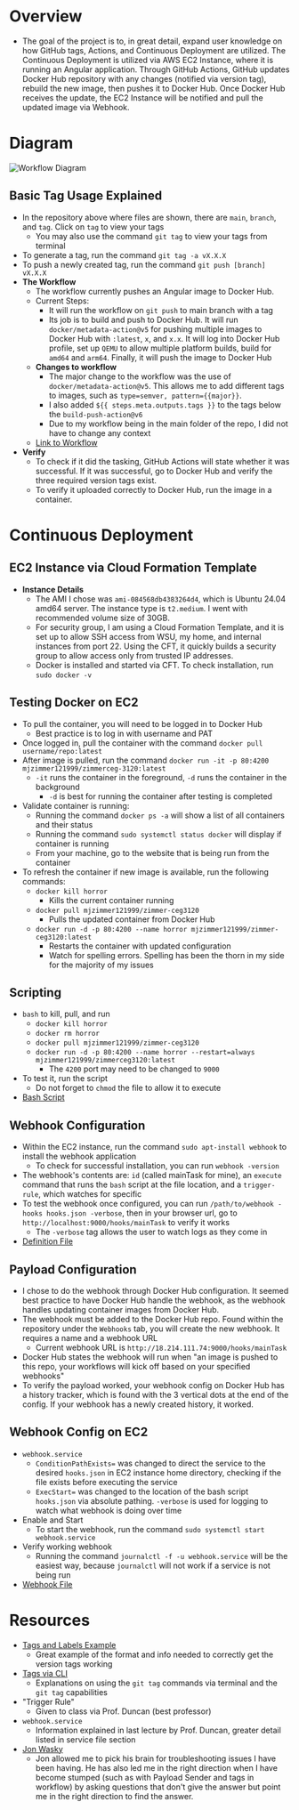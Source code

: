 # Overview
- The goal of the project is to, in great detail, expand user knowledge on how GitHub tags, Actions, and Continuous Deployment are utilized. The Continuous Deployment is utilized via AWS EC2 Instance, where it is running an Angular application. Through GitHub Actions, GitHub updates Docker Hub repository with any changes (notified via version tag), rebuild the new image, then pushes it to Docker Hub. Once Docker Hub receives the update, the EC2 Instance will be notified and pull the updated image via Webhook.
# Diagram
![Workflow Diagram](~./images/WebhookDiagram.png)
## Basic Tag Usage Explained
- In the repository above where files are shown, there are `main`, `branch`, and `tag`. Click on `tag` to view your tags
  - You may also use the command `git tag` to view your tags from terminal
- To generate a tag, run the command `git tag -a vX.X.X`
- To push a newly created tag, run the command `git push [branch] vX.X.X`
- **The Workflow**
  - The workflow currently pushes an Angular image to Docker Hub.
  - Current Steps:
      - It will run the workflow on `git push` to main branch with a tag
      - Its job is to build and push to Docker Hub. It will run `docker/metadata-action@v5` for pushing multiple images to Docker Hub with `:latest`, `x`, and `x.x`. It will log into Docker Hub profile, set up `QEMU` to allow multiple platform builds, build for `amd64` and `arm64`. Finally, it will push the image to Docker Hub
  - **Changes to workflow**
      - The major change to the workflow was the use of `docker/metadata-action@v5`. This allows me to add different tags to images, such as `type=semver, pattern={{major}}`.
      - I also added `${{ steps.meta.outputs.tags }}` to the tags below the `build-push-action@v6`
      - Due to my workflow being in the main folder of the repo, I did not have to change any context
  - [Link to Workflow](https://github.com/WSU-kduncan/ceg3120-cicd-MikeZimmer1299/blob/main/.github/workflows/project4Workflow.yml)
- **Verify**
  - To check if it did the tasking, GitHub Actions will state whether it was successful. If it was successful, go to Docker Hub and verify the three required version tags exist.
  - To verify it uploaded correctly to Docker Hub, run the image in a container.
# Continuous Deployment
## EC2 Instance via Cloud Formation Template
- **Instance Details**
  - The AMI I chose was `ami-084568db4383264d4`, which is Ubuntu 24.04 amd64 server. The instance type is `t2.medium`. I went with recommended volume size of 30GB.
  - For security group, I am using a Cloud Formation Template, and it is set up to allow SSH access from WSU, my home, and internal instances from port 22. Using the CFT, it quickly builds a security group to allow access only from trusted IP addresses.
  - Docker is installed and started via CFT. To check installation, run `sudo docker -v`
## Testing Docker on EC2
- To pull the container, you will need to be logged in to Docker Hub
  - Best practice is to log in with username and PAT
- Once logged in, pull the container with the command `docker pull username/repo:latest`
- After image is pulled, run the command `docker run -it -p 80:4200 mjzimmer121999/zimmerceg-3120:latest`
  - `-it` runs the container in the foreground, `-d` runs the container in the background
    - `-d` is best for running the container after testing is completed
- Validate container is running:
  - Running the command `docker ps -a` will show a list of all containers and their status
  - Running the command `sudo systemctl status docker` will display if container is running
  - From your machine, go to the website that is being run from the container
- To refresh the container if new image is available, run the following commands:
  - `docker kill horror`
    - Kills the current container running
  - `docker pull mjzimmer121999/zimmer-ceg3120`
    - Pulls the updated container from Docker Hub
  - `docker run -d -p 80:4200 --name horror mjzimmer121999/zimmer-ceg3120:latest`
    - Restarts the container with updated configuration
    - Watch for spelling errors. Spelling has been the thorn in my side for the majority of my issues
## Scripting
- `bash` to kill, pull, and run
  - `docker kill horror`
  - `docker rm horror`
  - `docker pull mjzimmer121999/zimmer-ceg3120`
  - `docker run -d -p 80:4200 --name horror --restart=always mjzimmer121999/zimmerceg3120:latest`
    - The `4200` port may need to be changed to `9000`
- To test it, run the script
  - Do not forget to `chmod` the file to allow it to execute
- [Bash Script](https://github.com/WSU-kduncan/ceg3120-cicd-MikeZimmer1299/blob/main/Project5/deployment/refreshImage.sh)
## Webhook Configuration
- Within the EC2 instance, run the command `sudo apt-install webhook` to install the webhook application
  - To check for successful installation, you can run `webhook -version`
- The webhook's contents are: `id` (called mainTask for mine), an `execute` command that runs the `bash` script at the file location, and a `trigger-rule`, which watches for specific 
- To test the webhook once configured, you can run `/path/to/webhook -hooks hooks.json -verbose`, then in your browser url, go to `http://localhost:9000/hooks/mainTask` to verify it works
  - The `-verbose` tag allows the user to watch logs as they come in
- [Definition File](https://github.com/WSU-kduncan/ceg3120-cicd-MikeZimmer1299/blob/main/Project5/deployment/hooks.json)
## Payload Configuration
- I chose to do the webhook through Docker Hub configuration. It seemed best practice to have Docker Hub handle the webhook, as the webhook handles updating container images from Docker Hub.
- The webhook must be added to the Docker Hub repo. Found within the repository under the `Webhooks` tab, you will create the new webhook. It requires a name and a webhook URL
  - Current webhook URL is `http://18.214.111.74:9000/hooks/mainTask`
- Docker Hub states the webhook will run when "an image is pushed to this repo, your workflows will kick off based on your specified webhooks"
- To verify the payload worked, your webhook config on Docker Hub has a history tracker, which is found with the 3 vertical dots at the end of the config. If your webhook has a newly created history, it worked.
## Webhook Config on EC2
- `webhook.service`
  - `ConditionPathExists=` was changed to direct the service to the desired `hooks.json` in EC2 instance home directory, checking if the file exists before executing the service
  - `ExecStart=` was changed to the location of the bash script `hooks.json` via absolute pathing. `-verbose` is used for logging to watch what webhook is doing over time
- Enable and Start
  - To start the webhook, run the command `sudo systemctl start webhook.service`
- Verify working webhook
  - Running the command `journalctl -f -u webhook.service` will be the easiest way, because `journalctl` will not work if a service is not being run
- [Webhook File](https://github.com/WSU-kduncan/ceg3120-cicd-MikeZimmer1299/blob/main/Project5/deployment/webhook.service)
# Resources
- [Tags and Labels Example](https://docs.docker.com/build/ci/github-actions/manage-tags-labels/)
  - Great example of the format and info needed to correctly get the version tags working
- [Tags via CLI](https://git-scm.com/book/en/v2/Git-Basics-Tagging)
  - Explanations on using the `git tag` commands via terminal and the `git tag` capabilities
- "Trigger Rule"
  - Given to class via Prof. Duncan (best professor)
- `webhook.service`
  - Information explained in last lecture by Prof. Duncan, greater detail listed in service file section
- [Jon Wasky](https://github.com/Wamski)
  - Jon allowed me to pick his brain for troubleshooting issues I have been having. He has also led me in the right direction when I have become stumped (such as with Payload Sender and tags in workflow) by asking questions that don't give the answer but point me in the right direction to find the answer.
